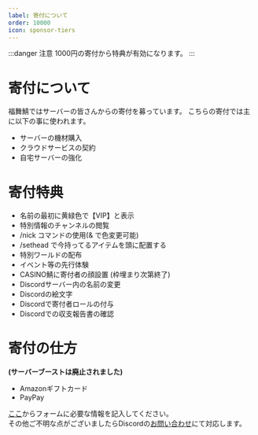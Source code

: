 ```yaml
---
label: 寄付について
order: 10000
icon: sponsor-tiers
---
```



:::danger 注意
1000円の寄付から特典が有効になります。
:::


# 寄付について

福舞鯖ではサーバーの皆さんからの寄付を募っています。
こちらの寄付では主に以下の事に使われます。

- サーバーの機材購入
- クラウドサービスの契約
- 自宅サーバーの強化
# 寄付特典
- 名前の最初に黄緑色で【VIP】と表示
- 特別情報のチャンネルの閲覧
- /nick コマンドの使用(& で色変更可能)
- /sethead で今持ってるアイテムを頭に配置する
- 特別ワールドの配布
- イベント等の先行体験
- CASINO鯖に寄付者の顔設置 (枠埋まり次第終了)
- Discordサーバー内の名前の変更
- Discordの絵文字
- Discordで寄付者ロールの付与
- Discordでの収支報告書の確認

# 寄付の仕方 
__(サーバーブーストは廃止されました)__　　
- Amazonギフトカード
- PayPay

[ここ](https://forms.gle/acgvDS28rdDX9wa27)からフォームに必要な情報を記入してください。  
その他ご不明な点がございましたらDiscordの[お問い合わせ](https://canary.discord.com/channels/976737865671270411/976739193768276019)にて対応します。
